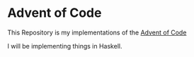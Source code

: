 # Advent of Code

This Repository is my implementations of the [Advent of Code](https://adventofcode.com/)

I will be implementing things in Haskell.
